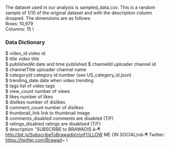The dataset used in our analysis is sampled_data.csv. This is a random sample of 1/10 of the original dataset and with the description column dropped. The dimensions are as follows: \
Rows: 10,979 \
Columns: 15 \

### Data Dictionary
$ video_id          <chr> video id \
$ title             <chr> video title \
$ publishedAt       <chr> date and time published
$ channelId         <chr> uploader channel id \
$ channelTitle      <chr> uploader channel name \
$ categoryId        <int> category id number (see US_category_id.json) \
$ trending_date     <chr> date when video trending \
$ tags              <chr> list of video tags \
$ view_count        <int> number of views \
$ likes             <int> number of likes \
$ dislikes          <int> number of dislikes \
$ comment_count     <int> number of dislikes \
$ thumbnail_link    <chr> link to thumbnail image \
$ comments_disabled <chr> comments are disabled (T/F) \
$ ratings_disabled  <chr> ratings are disablsed (T/F) \
$ description       <chr> "SUBSCRIBE to BRAWADIS â–¶ http://bit.ly/SubscribeToBrawadis\n\nFOLLOW ME ON SOCIAL\nâ–¶ Twitter: https://twitter.com/Brawad~ \
